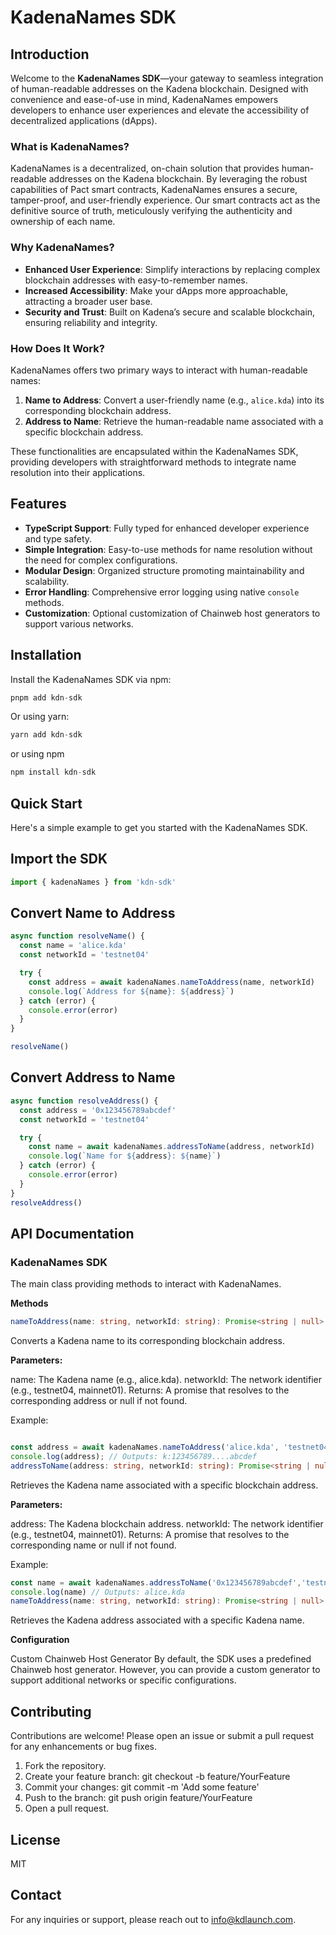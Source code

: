 # KadenaNames SDK

## Introduction

Welcome to the **KadenaNames SDK**—your gateway to seamless integration of human-readable addresses on the Kadena blockchain. Designed with convenience and ease-of-use in mind, KadenaNames empowers developers to enhance user experiences and elevate the accessibility of decentralized applications (dApps).

### What is KadenaNames?

KadenaNames is a decentralized, on-chain solution that provides human-readable addresses on the Kadena blockchain. By leveraging the robust capabilities of Pact smart contracts, KadenaNames ensures a secure, tamper-proof, and user-friendly experience. Our smart contracts act as the definitive source of truth, meticulously verifying the authenticity and ownership of each name.

### Why KadenaNames?

- **Enhanced User Experience**: Simplify interactions by replacing complex blockchain addresses with easy-to-remember names.
- **Increased Accessibility**: Make your dApps more approachable, attracting a broader user base.
- **Security and Trust**: Built on Kadena’s secure and scalable blockchain, ensuring reliability and integrity.

### How Does It Work?

KadenaNames offers two primary ways to interact with human-readable names:

1. **Name to Address**: Convert a user-friendly name (e.g., `alice.kda`) into its corresponding blockchain address.
2. **Address to Name**: Retrieve the human-readable name associated with a specific blockchain address.

These functionalities are encapsulated within the KadenaNames SDK, providing developers with straightforward methods to integrate name resolution into their applications.

## Features

- **TypeScript Support**: Fully typed for enhanced developer experience and type safety.
- **Simple Integration**: Easy-to-use methods for name resolution without the need for complex configurations.
- **Modular Design**: Organized structure promoting maintainability and scalability.
- **Error Handling**: Comprehensive error logging using native `console` methods.
- **Customization**: Optional customization of Chainweb host generators to support various networks.

## Installation

Install the KadenaNames SDK via npm:

```typescript
pnpm add kdn-sdk
```

Or using yarn:

```typescript
yarn add kdn-sdk
```

or using npm

```typescript
npm install kdn-sdk
```

## Quick Start

Here's a simple example to get you started with the KadenaNames SDK.

## Import the SDK

```typescript
import { kadenaNames } from 'kdn-sdk'
```

## Convert Name to Address

```typescript
async function resolveName() {
  const name = 'alice.kda'
  const networkId = 'testnet04'

  try {
    const address = await kadenaNames.nameToAddress(name, networkId)
    console.log(`Address for ${name}: ${address}`)
  } catch (error) {
    console.error(error)
  }
}

resolveName()
```

## Convert Address to Name

```typescript
async function resolveAddress() {
  const address = '0x123456789abcdef'
  const networkId = 'testnet04'

  try {
    const name = await kadenaNames.addressToName(address, networkId)
    console.log(`Name for ${address}: ${name}`)
  } catch (error) {
    console.error(error)
  }
}
resolveAddress()
```

## API Documentation

### KadenaNames SDK

The main class providing methods to interact with KadenaNames.

**Methods**

```typescript
nameToAddress(name: string, networkId: string): Promise<string | null>
```

Converts a Kadena name to its corresponding blockchain address.

**Parameters:**

name: The Kadena name (e.g., alice.kda).
networkId: The network identifier (e.g., testnet04, mainnet01).
Returns: A promise that resolves to the corresponding address or null if not found.

Example:

```typescript

const address = await kadenaNames.nameToAddress('alice.kda', 'testnet04');
console.log(address); // Outputs: k:123456789....abcdef
addressToName(address: string, networkId: string): Promise<string | null>
```

Retrieves the Kadena name associated with a specific blockchain address.

**Parameters:**

address: The Kadena blockchain address.
networkId: The network identifier (e.g., testnet04, mainnet01).
Returns: A promise that resolves to the corresponding name or null if not found.

Example:

```typescript
const name = await kadenaNames.addressToName('0x123456789abcdef','testnet04')
console.log(name) // Outputs: alice.kda
nameToAddress(name: string, networkId: string): Promise<string | null>
```

Retrieves the Kadena address associated with a specific Kadena name.

**Configuration**

Custom Chainweb Host Generator
By default, the SDK uses a predefined Chainweb host generator. However, you can provide a custom generator to support additional networks or specific configurations.

## Contributing

Contributions are welcome! Please open an issue or submit a pull request for any enhancements or bug fixes.

1. Fork the repository.
2. Create your feature branch: git checkout -b feature/YourFeature
3. Commit your changes: git commit -m 'Add some feature'
4. Push to the branch: git push origin feature/YourFeature
5. Open a pull request.

## License

MIT

## Contact

For any inquiries or support, please reach out to info@kdlaunch.com.
